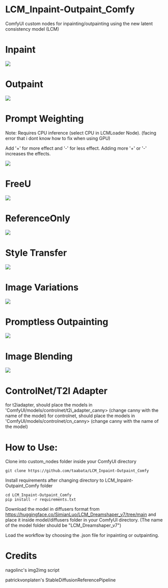 # LCM_Inpaint-Outpaint_Comfy
ComfyUI custom nodes for inpainting/outpainting using the new latent consistency model (LCM)

# Inpaint
<img src='https://github.com/taabata/LCM_Inpaint-Outpaint_Comfy/blob/main/LCM/Screenshot%20from%202023-10-24%2022-38-53.png'>


# Outpaint
<img src='https://github.com/taabata/LCM_Inpaint-Outpaint_Comfy/blob/main/LCM/Screenshot%20from%202023-10-24%2022-42-53.png'>


# Prompt Weighting

Note: Requires CPU inference (select CPU in LCMLoader Node). (facing error that i dont know how to fix when using GPU)

Add '+' for more effect and '-' for less effect. Adding more '+' or '-' increases the effects.

<img src='https://github.com/taabata/LCM_Inpaint-Outpaint_Comfy/blob/main/LCM/Screenshot%20from%202023-10-26%2020-18-11.png'>



# FreeU
<img src='https://github.com/taabata/LCM_Inpaint-Outpaint_Comfy/blob/main/LCM/Screenshot%20from%202023-10-26%2020-39-33.png'>


# ReferenceOnly
<img src='https://github.com/taabata/LCM_Inpaint-Outpaint_Comfy/blob/main/LCM/Screenshot%20from%202023-10-29%2000-09-32.png'>


# Style Transfer
<img src='https://github.com/taabata/LCM_Inpaint-Outpaint_Comfy/blob/main/LCM/Screenshot%20from%202023-10-29%2020-08-52.png'>


# Image Variations
<img src='https://github.com/taabata/LCM_Inpaint-Outpaint_Comfy/blob/main/LCM/Screenshot%20from%202023-10-29%2002-33-23.png'>


# Promptless Outpainting
<img src='https://github.com/taabata/LCM_Inpaint-Outpaint_Comfy/blob/main/LCM/Screenshot%20from%202023-10-29%2003-32-29.png'>


# Image Blending
<img src='https://github.com/taabata/LCM_Inpaint-Outpaint_Comfy/blob/main/LCM/Screenshot%20from%202023-10-29%2022-46-43.png'>

# ControlNet/T2I Adapter



for t2iadapter, should place the models in 'ComfyUI/models/controlnet/t2i_adapter_canny> (change canny with the name of the model)
for controlnet, should place the models in 'ComfyUI/models/controlnet/cn_canny> (change canny with the name of the model)



# How to Use:
Clone into custom_nodes folder inside your ComfyUI directory
   ```
   git clone https://github.com/taabata/LCM_Inpaint-Outpaint_Comfy
   ```
Install requirements after changing directory to LCM_Inpaint-Outpaint_Comfy folder

```
cd LCM_Inpaint-Outpaint_Comfy
pip install -r requirements.txt
```

Download the model in diffusers format from https://huggingface.co/SimianLuo/LCM_Dreamshaper_v7/tree/main and place it inside model/diffusers folder in your ComfyUI directory. (The name of the model folder should be "LCM_Dreamshaper_v7")

Load the workflow by choosing the .json file for inpainting or outpainting.




# Credits

nagolinc's img2img script

patrickvonplaten's StableDiffusionReferencePipeline


